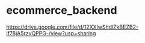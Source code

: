 # ecommerce_backend

https://drive.google.com/file/d/12XXlwShdlZkBEZB2-if78jA5rzvQPPG-/view?usp=sharing
